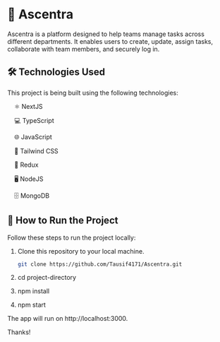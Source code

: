 # 🌟 Ascentra

Ascentra is a platform designed to help teams manage tasks across different departments. It enables users to create, update, assign tasks, collaborate with team members, and securely log in.

## 🛠️ Technologies Used

This project is being built using the following technologies:

&nbsp;&nbsp;&nbsp; ⚛️ NextJS

&nbsp;&nbsp;&nbsp; 💻 TypeScript

&nbsp;&nbsp;&nbsp; 🌐 JavaScript

&nbsp;&nbsp;&nbsp; 🎨 Tailwind CSS

&nbsp;&nbsp;&nbsp; 🔁 Redux

&nbsp;&nbsp;&nbsp; 🖥️ NodeJS

&nbsp;&nbsp;&nbsp; 🗄️ MongoDB

## 🚀 How to Run the Project

Follow these steps to run the project locally:

1. Clone this repository to your local machine.
   ```bash
   git clone https://github.com/Tausif4171/Ascentra.git
   
2. cd project-directory
  
3. npm install
  
4. npm start

The app will run on http://localhost:3000.

Thanks!
